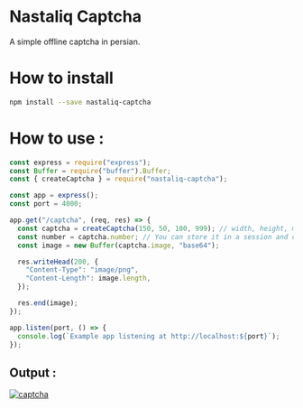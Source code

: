 # Nastaliq Captcha

A simple offline captcha in persian.

# How to install

```bash
npm install --save nastaliq-captcha
```

# How to use :

```js
const express = require("express");
const Buffer = require("buffer").Buffer;
const { createCaptcha } = require("nastaliq-captcha");

const app = express();
const port = 4000;

app.get("/captcha", (req, res) => {
  const captcha = createCaptcha(150, 50, 100, 999); // width, height, min, max
  const number = captcha.number; // You can store it in a session and compare with user answer
  const image = new Buffer(captcha.image, "base64");

  res.writeHead(200, {
    "Content-Type": "image/png",
    "Content-Length": image.length,
  });

  res.end(image);
});

app.listen(port, () => {
  console.log(`Example app listening at http://localhost:${port}`);
});
```

## Output :

[![captcha](https://iili.io/iSKNNp.png)](https://freeimage.host/)
